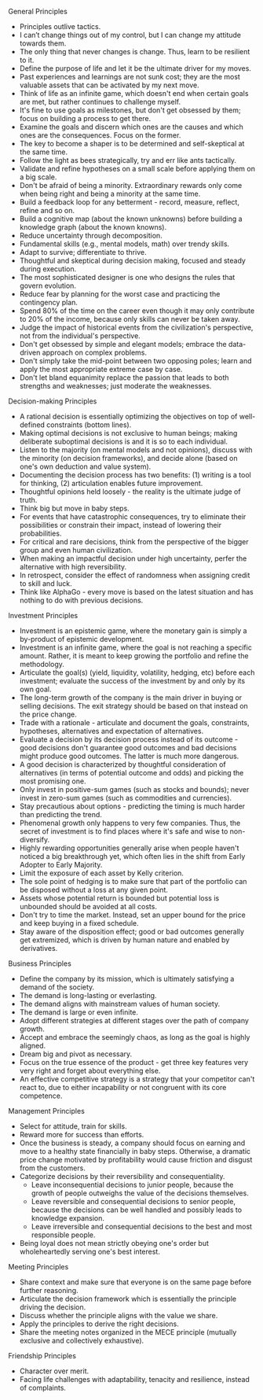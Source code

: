 General Principles
- Principles outlive tactics.
- I can’t change things out of my control, but I can change my attitude towards them.
- The only thing that never changes is change. Thus, learn to be resilient to it.
- Define the purpose of life and let it be the ultimate driver for my moves.
- Past experiences and learnings are not sunk cost; they are the most valuable assets that can be activated by my next move.
- Think of life as an infinite game, which doesn't end when certain goals are met, but rather continues to challenge myself.
- It's fine to use goals as milestones, but don't get obsessed by them; focus on building a process to get there.
- Examine the goals and discern which ones are the causes and which ones are the consequences. Focus on the former.
- The key to become a shaper is to be determined and self-skeptical at the same time.
- Follow the light as bees strategically, try and err like ants tactically.
- Validate and refine hypotheses on a small scale before applying them on a big scale.
- Don't be afraid of being a minority. Extraordinary rewards only come when being right and being a minority at the same time.
- Build a feedback loop for any betterment - record, measure, reflect, refine and so on.
- Build a cognitive map (about the known unknowns) before building a knowledge graph (about the known knowns).
- Reduce uncertainty through decomposition.
- Fundamental skills (e.g., mental models, math) over trendy skills.
- Adapt to survive; differentiate to thrive.
- Thoughtful and skeptical during decision making, focused and steady during execution.
- The most sophisticated designer is one who designs the rules that govern evolution.
- Reduce fear by planning for the worst case and practicing the contingency plan.
- Spend 80% of the time on the career even though it may only contribute to 20% of the income, because only skills can never be taken away.
- Judge the impact of historical events from the civilization's perspective, not from the individual's perspective.
- Don't get obsessed by simple and elegant models; embrace the data-driven approach on complex problems.
- Don't simply take the mid-point between two opposing poles; learn and apply the most appropriate extreme case by case.
- Don't let bland equanimity replace the passion that leads to both strengths and weaknesses; just moderate the weaknesses.

Decision-making Principles
- A rational decision is essentially optimizing the objectives on top of well-defined constraints (bottom lines).
- Making optimal decisions is not exclusive to human beings; making deliberate suboptimal decisions is and it is so to each individual.
- Listen to the majority (on mental models and not opinions), discuss with the minority (on decision frameworks), and decide alone (based on one's own deduction and value system).
- Documenting the decision process has two benefits: (1) writing is a tool for thinking, (2) articulation enables future improvement.
- Thoughtful opinions held loosely - the reality is the ultimate judge of truth.
- Think big but move in baby steps.
- For events that have catastrophic consequences, try to eliminate their possibilities or constrain their impact, instead of lowering their probabilities.
- For critical and rare decisions, think from the perspective of the bigger group and even human civilization.
- When making an impactful decision under high uncertainty, perfer the alternative with high reversibility.
- In retrospect, consider the effect of randomness when assigning credit to skill and luck.
- Think like AlphaGo - every move is based on the latest situation and has nothing to do with previous decisions.

Investment Principles
- Investment is an epistemic game, where the monetary gain is simply a by-product of epistemic development.
- Investment is an infinite game, where the goal is not reaching a specific amount. Rather, it is meant to keep growing the portfolio and refine the methodology.
- Articulate the goal(s) (yield, liquidity, volatility, hedging, etc) before each investment; evaluate the success of the investment by and only by its own goal.
- The long-term growth of the company is the main driver in buying or selling decisions. The exit strategy should be based on that instead on the price change.
- Trade with a rationale - articulate and document the goals, constraints, hypotheses, alternatives and expectation of alternatives.
- Evaluate a decision by its decision process instead of its outcome - good decisions don't guarantee good outcomes and bad decisions might produce good outcomes. The latter is much more dangerous.
- A good decision is characterized by thoughtful consideration of alternatives (in terms of potential outcome and odds) and picking the most promising one.
- Only invest in positive-sum games (such as stocks and bounds); never invest in zero-sum games (such as commodities and currencies).
- Stay precautious about options - predicting the timing is much harder than predicting the trend.
- Phenomenal growth only happens to very few companies. Thus, the secret of investment is to find places where it's safe and wise to non-diversify.
- Highly rewarding opportunities generally arise when people haven't noticed a big breakthrough yet, which often lies in the shift from Early Adopter to Early Majority.
- Limit the exposure of each asset by Kelly criterion.
- The sole point of hedging is to make sure that part of the portfolio can be disposed without a loss at any given point.
- Assets whose potential return is bounded but potential loss is unbounded should be avoided at all costs.
- Don't try to time the market. Instead, set an upper bound for the price and keep buying in a fixed schedule.
- Stay aware of the disposition effect; good or bad outcomes generally get extremized, which is driven by human nature and enabled by derivatives.

Business Principles
- Define the company by its mission, which is ultimately satisfying a demand of the society.
- The demand is long-lasting or everlasting.
- The demand aligns with mainstream values of human society.
- The demand is large or even infinite.
- Adopt different strategies at different stages over the path of company growth.
- Accept and embrace the seemingly chaos, as long as the goal is highly aligned.
- Dream big and pivot as necessary.
- Focus on the true essence of the product - get three key features very very right and forget about everything else.
- An effective competitive strategy is a strategy that your competitor can't react to, due to either incapability or not congruent with its core competence.

Management Principles
- Select for attitude, train for skills.
- Reward more for success than efforts.
- Once the business is steady, a company should focus on earning and move to a healthy state financially in baby steps. Otherwise, a dramatic price change motivated by profitability would cause friction and disgust from the customers.
- Categorize decisions by their reversibility and consequentiality.
    - Leave inconsequential decisions to junior people, because the growth of people outweighs the value of the decisions themselves.
    - Leave reversible and consequential decisions to senior people, because the decisions can be well handled and possibly leads to knowledge expansion.
    - Leave irreversible and consequential decisions to the best and most responsible people.
- Being loyal does not mean strictly obeying one's order but wholeheartedly serving one's best interest.

Meeting Principles
- Share context and make sure that everyone is on the same page before further reasoning.
- Articulate the decision framework which is essentially the principle driving the decision.
- Discuss whether the principle aligns with the value we share.
- Apply the principles to derive the right decisions.
- Share the meeting notes organized in the MECE principle (mutually exclusive and collectively exhaustive).

Friendship Principles
- Character over merit.
- Facing life challenges with adaptability, tenacity and resilience, instead of complaints.